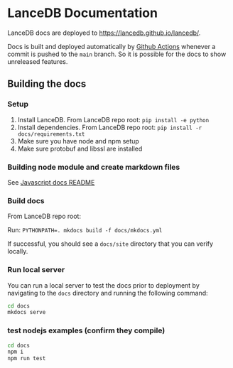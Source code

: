 # LanceDB Documentation

LanceDB docs are deployed to https://lancedb.github.io/lancedb/.

Docs is built and deployed automatically by [Github Actions](.github/workflows/docs.yml)
whenever a commit is pushed to the `main` branch. So it is possible for the docs to show
unreleased features.

## Building the docs

### Setup

1. Install LanceDB. From LanceDB repo root: `pip install -e python`
2. Install dependencies. From LanceDB repo root: `pip install -r docs/requirements.txt`
3. Make sure you have node and npm setup
4. Make sure protobuf and libssl are installed

### Building node module and create markdown files

See [Javascript docs README](./src/javascript/README.md)

### Build docs

From LanceDB repo root:

Run: `PYTHONPATH=. mkdocs build -f docs/mkdocs.yml`

If successful, you should see a `docs/site` directory that you can verify locally.

### Run local server

You can run a local server to test the docs prior to deployment by navigating to the `docs` directory and running the following command:

```bash
cd docs
mkdocs serve
```

### test nodejs examples (confirm they compile)

```bash
cd docs
npm i
npm run test
```
